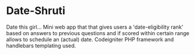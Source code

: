 Date-Shruti
===========

Date this girl... Mini web app that that gives users a 'date-eligibility rank' based on answers to previous questions and if scored within certain range allows to schedule an (actual) date. Codeigniter PHP framework and handlebars templating used. 
